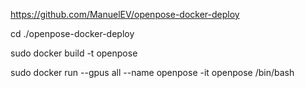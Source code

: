 
https://github.com/ManuelEV/openpose-docker-deploy

cd ./openpose-docker-deploy

sudo docker build -t openpose

sudo docker run --gpus all --name openpose -it openpose /bin/bash
